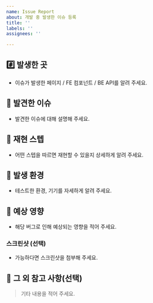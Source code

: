 ```yaml
---
name: Issue Report
about: 개발 중 발생한 이슈 등록
title: ''
labels: ''
assignees: ''

---
```


## #️⃣ 발생한 곳

- 이슈가 발생한 페이지 / FE 컴포넌트 / BE API를 알려 주세요.

## 🔎 발견한 이슈

- 발견한 이슈에 대해 설명해 주세요.

## 📝 재현 스텝

- 어떤 스텝을 따르면 재현할 수 있을지 상세하게 알려 주세요.

## 📌 발생 환경

- 테스트한 환경, 기기를 자세하게 알려 주세요.

## 🔗 예상 영향

- 해당 버그로 인해 예상되는 영향을 적어 주세요.

### 스크린샷 (선택)

- 가능하다면 스크린샷을 첨부해 주세요.

## 💬 그 외 참고 사항(선택)

> 기타 내용을 적어 주세요.
